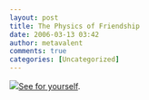 ```yaml
---
layout: post
title: The Physics of Friendship
date: 2006-03-13 03:42
author: metavalent
comments: true
categories: [Uncategorized]
---
```

<!--Lead Photo --><a href="http://www.physorg.com/news11611.html"><img src="https://web.archive.org/web/*/http://awebcamdarkly.com/">See for yourself</a>.
